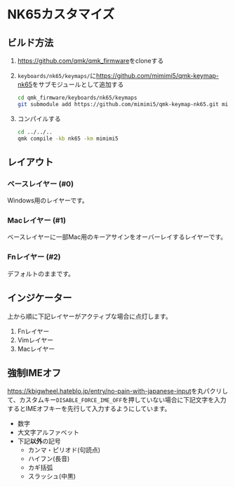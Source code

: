 # NK65カスタマイズ

## ビルド方法

1. <https://github.com/qmk/qmk_firmware>をcloneする
2. `keyboards/nk65/keymaps/`に<https://github.com/mimimi5/qmk-keymap-nk65>をサブモジュールとして追加する

   ```sh
   cd qmk_firmware/keyboards/nk65/keymaps
   git submodule add https://github.com/mimimi5/qmk-keymap-nk65.git mimimi5
   ```

3. コンパイルする

   ```sh
   cd ../../..
   qmk compile -kb nk65 -km mimimi5
   ```

## レイアウト

### ベースレイヤー (#0)

Windows用のレイヤーです。

### Macレイヤー (#1)

ベースレイヤーに一部Mac用のキーアサインをオーバーレイするレイヤーです。

### Fnレイヤー (#2)

デフォルトのままです。

## インジケーター

上から順に下記レイヤーがアクティブな場合に点灯します。

1. Fnレイヤー
2. Vimレイヤー
3. Macレイヤー

## 強制IMEオフ

<https://kbigwheel.hateblo.jp/entry/no-pain-with-japanese-input>を丸パクリして、カスタムキー`DISABLE_FORCE_IME_OFF`を押していない場合に下記文字を入力するとIMEオフキーを先行して入力するようにしています。

* 数字
* 大文字アルファベット
* 下記**以外**の記号
  * カンマ・ピリオド(句読点)
  * ハイフン(長音)
  * カギ括弧
  * スラッシュ(中黒)
